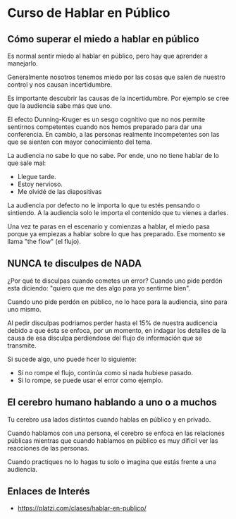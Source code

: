 # Curso de Hablar en Público

## Cómo superar el miedo a hablar en público

Es normal sentir miedo al hablar en público, pero hay que aprender a manejarlo.

Generalmente nosotros tenemos miedo por las cosas que salen de nuestro control y nos causan incertidumbre.

Es importante descubrir las causas de la incertidumbre. Por ejemplo se cree que la audiencia sabe más que uno.

El efecto Dunning-Kruger es un sesgo cognitivo que no nos permite sentirnos competentes cuando nos hemos preparado para dar una conferencia. En cambio, a las personas realmente incompetentes son las que se sienten con mayor conocimiento del tema. 

La audiencia no sabe lo que no sabe. Por ende, uno no tiene hablar de lo que sale mal:
* Llegue tarde.
* Estoy nervioso.
* Me olvidé de las diapositivas

La audiencia por defecto no le importa lo que tu estés pensando o sintiendo. A la audiencia solo le importa el contenido que tu vienes a darles.

Una vez te paras en el escenario y comienzas a hablar, el miedo pasa porque ya empiezas a hablar sobre lo que has preparado. Ese momento se llama "the flow" (el flujo).

## NUNCA te disculpes de NADA

¿Por qué te disculpas cuando cometes un error?
Cuando uno pide perdón esta diciendo: "quiero que me des algo para yo sentirme bien".

Cuando uno pide perdón en público, no lo hace para la audiencia, sino para uno mismo.

Al pedir disculpas podriamos perder hasta el 15% de nuestra audicencia debido a que ésta se enfoca, por un momento, en indagar los detalles de la causa de esa disculpa perdiendose del flujo de información que se transmite.

Si sucede algo, uno puede hcer lo siguiente:
* Si no rompe el flujo, continúa como si nada hubiese pasado. 
* Si lo rompe, se puede usar el error como ejemplo. 

## El cerebro humano hablando a uno o a muchos

Tu cerebro usa lados distintos cuando hablas en público y en privado.

Cuando hablamos con una persona, el cerebro se enfoca en las relaciones públicas mientras que cuando hablamos en público es muy dificil ver las reacciones de las personas. 

Cuando practiques no lo hagas tu solo o imagina que estás frente a una audiencia.

## Enlaces de Interés
* https://platzi.com/clases/hablar-en-publico/